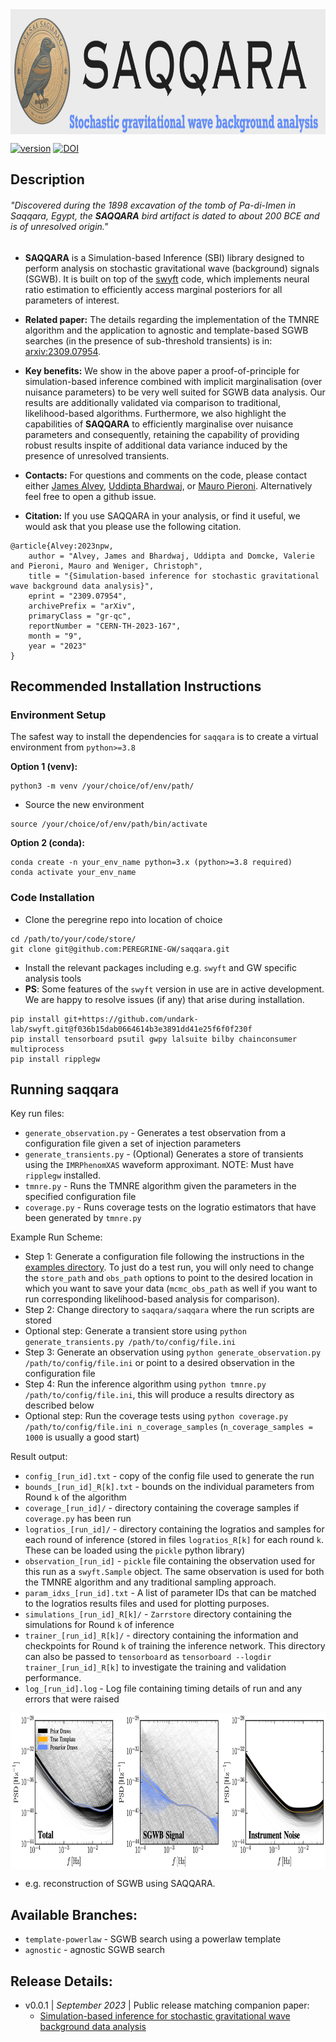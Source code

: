 <img align="center" height="200" src="./images/saqqara_logo.png">


[![version](https://img.shields.io/badge/version-0.0.1-blue)](https://github.com/PEREGRINE-GW/peregrine) [![DOI](https://img.shields.io/badge/DOI-arXiv.2309.07954-brightgreen)](https://arxiv.org/abs/2309.07954)
## Description

###### *"Discovered during the 1898 excavation of the tomb of Pa-di-Imen in Saqqara, Egypt, the ***SAQQARA*** bird artifact is dated to about 200 BCE and is of unresolved origin."*

- **SAQQARA** is a Simulation-based Inference (SBI) library designed to perform analysis on stochastic gravitational wave (background) signals (SGWB). It is built on top of the [swyft](https://swyft.readthedocs.io/en/lightning/) code, which implements neural ratio estimation to efficiently access marginal posteriors for all parameters of interest.
- **Related paper:** The details regarding the implementation of the TMNRE algorithm and the application to agnostic and template-based SGWB searches (in the presence of sub-threshold transients) is in: [arxiv:2309.07954](https://arxiv.org/abs/2309.07954).
- **Key benefits:** We show in the above paper a proof-of-principle for simulation-based inference combined with implicit marginalisation (over nuisance parameters) to be very well suited for SGWB data analysis. Our results are additionally validated via comparison to traditional, likelihood-based algorithms. Furthermore, we also highlight the capabilities of **SAQQARA** to efficiently marginalise over nuisance parameters and consequently, retaining the capability of providing robust results inspite of additional data variance induced by the presence of unresolved transients.


- **Contacts:** For questions and comments on the code, please contact either [James Alvey](mailto:j.b.g.alvey@uva.nl), [Uddipta Bhardwaj](mailto:u.bhardwaj@uva.nl), or [Mauro Pieroni](mailto:mauro.pieroni@cern.ch). Alternatively feel free to open a github issue.

- **Citation:** If you use SAQQARA in your analysis, or find it useful, we would ask that you please use the following citation.
```
@article{Alvey:2023npw,
    author = "Alvey, James and Bhardwaj, Uddipta and Domcke, Valerie and Pieroni, Mauro and Weniger, Christoph",
    title = "{Simulation-based inference for stochastic gravitational wave background data analysis}",
    eprint = "2309.07954",
    archivePrefix = "arXiv",
    primaryClass = "gr-qc",
    reportNumber = "CERN-TH-2023-167",
    month = "9",
    year = "2023"
}
```

## Recommended Installation Instructions

### Environment Setup
The safest way to install the dependencies for `saqqara` is to create a virtual environment from `python>=3.8`

**Option 1 (venv):**
```
python3 -m venv /your/choice/of/env/path/
```
- Source the new environment
```
source /your/choice/of/env/path/bin/activate
```

**Option 2 (conda):**
```
conda create -n your_env_name python=3.x (python>=3.8 required)
conda activate your_env_name
```

### Code Installation
- Clone the peregrine repo into location of choice
```
cd /path/to/your/code/store/
git clone git@github.com:PEREGRINE-GW/saqqara.git
```
- Install the relevant packages including e.g. `swyft` and GW specific analysis tools
- **PS**: Some features of the `swyft` version in use are in active development. We are happy to resolve issues (if any) that arise during installation.
```
pip install git+https://github.com/undark-lab/swyft.git@f036b15dab0664614b3e3891dd41e25f6f0f230f
pip install tensorboard psutil gwpy lalsuite bilby chainconsumer multiprocess
pip install ripplegw
```

## Running saqqara

Key run files:
- `generate_observation.py` - Generates a test observation from a configuration file given a set of injection parameters
- `generate_transients.py` - (Optional) Generates a store of transients using the `IMRPhenomXAS` waveform approximant. NOTE: Must have `ripplegw` installed.
- `tmnre.py` - Runs the TMNRE algorithm given the parameters in the specified configuration file
- `coverage.py` - Runs coverage tests on the logratio estimators that have been generated by `tmnre.py`

Example Run Scheme:
- Step 1: Generate a configuration file following the instructions in the [examples directory](./examples/config_files). To just do a test run, you will only need to change the `store_path` and `obs_path` options to point to the desired location in which you want to save your data (`mcmc_obs_path` as well if you want to run corresponding likelihood-based analysis for comparison).
- Step 2: Change directory to `saqqara/saqqara` where the run scripts are stored
- Optional step: Generate a transient store using `python generate_transients.py /path/to/config/file.ini`
- Step 3: Generate an observation using `python generate_observation.py /path/to/config/file.ini` or point to a desired observation in the configuration file
- Step 4: Run the inference algorithm using `python tmnre.py /path/to/config/file.ini`, this will produce a results directory as described below
- Optional step: Run the coverage tests using `python coverage.py /path/to/config/file.ini n_coverage_samples` (`n_coverage_samples = 1000` is usually a good start)

Result output:
- `config_[run_id].txt` - copy of the config file used to generate the run
- `bounds_[run_id]_R[k].txt` - bounds on the individual parameters from Round `k` of the algorithm
- `coverage_[run_id]/` - directory containing the coverage samples if `coverage.py` has been run
- `logratios_[run_id]/` - directory containing the logratios and samples for each round of inference (stored in files `logratios_R[k]` for each round `k`. These can be loaded using the `pickle` python library)
- `observation_[run_id]` - `pickle` file containing the observation used for this run as a `swyft.Sample` object. The same observation is used for both the TMNRE algorithm and any traditional sampling approach.
- `param_idxs_[run_id].txt` - A list of parameter IDs that can be matched to the logratios results files and used for plotting purposes.
- `simulations_[run_id]_R[k]/` - `Zarrstore` directory containing the simulations for Round `k` of inference
- `trainer_[run_id]_R[k]/` - directory containing the information and checkpoints for Round `k` of training the inference network. This directory can also be passed to `tensorboard` as `tensorboard --logdir trainer_[run_id]_R[k]` to investigate the training and validation performance.
- `log_[run_id].log` - Log file containing timing details of run and any errors that were raised

<img align="center" height="250" src="./images/agnostic_10b_samples.png">

- e.g. reconstruction of SGWB using SAQQARA.

## Available Branches:
- `template-powerlaw` - SGWB search using a powerlaw template
- `agnostic` - agnostic SGWB search

## Release Details:
- v0.0.1 | *September 2023* | Public release matching companion paper: 
    - [Simulation-based inference for stochastic gravitational wave background data analysis](https://arxiv.org/abs/2309.07954)

